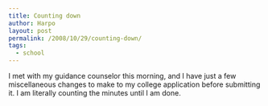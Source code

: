 ```yaml
---
title: Counting down
author: Harpo
layout: post
permalink: /2008/10/29/counting-down/
tags:
  - school
---
```

I met with my guidance counselor this morning, and I have just a few miscellaneous changes to make to my college application before submitting it. I am literally counting the minutes until I am done.